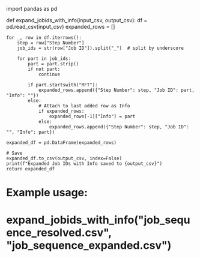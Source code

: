 import pandas as pd

def expand_jobids_with_info(input_csv, output_csv):
    df = pd.read_csv(input_csv)
    expanded_rows = []

    for _, row in df.iterrows():
        step = row["Step Number"]
        job_ids = str(row["Job ID"]).split("_")  # split by underscore

        for part in job_ids:
            part = part.strip()
            if not part:
                continue

            if part.startswith("RFT"):
                expanded_rows.append({"Step Number": step, "Job ID": part, "Info": ""})
            else:
                # Attach to last added row as Info
                if expanded_rows:
                    expanded_rows[-1]["Info"] = part
                else:
                    expanded_rows.append({"Step Number": step, "Job ID": "", "Info": part})

    expanded_df = pd.DataFrame(expanded_rows)

    # Save
    expanded_df.to_csv(output_csv, index=False)
    print(f"Expanded Job IDs with Info saved to {output_csv}")
    return expanded_df

# Example usage:
# expand_jobids_with_info("job_sequence_resolved.csv", "job_sequence_expanded.csv")
